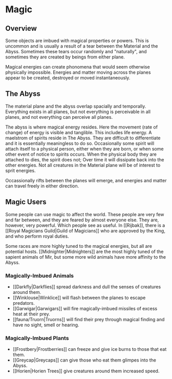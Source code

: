 # Magic

## Overview
Some objects are imbued with magical properties or powers. This is uncommon and is usually a result of a tear between the Material and the Abyss. Sometimes these tears occur randomly and "naturally", and sometimes they are created by beings from either plane.

Magical energies can create phonomena that would seem otherwise physically impossible. Energies and matter moving across the planes appear to be created, destroyed or moved instantaneously.

## The Abyss
The material plane and the abyss overlap spacially and temporally. Everything exists in all planes, but not everything is perceivable in all planes, and not everything can perceive all planes.

The abyss is where magical energy resides. Here the movement (rate of change) of energy is visible and tanglible. This includes life energy. A maelstrom of spirits reside in The Abyss. They are difficult to differentiate and it is essentially meaningless to do so.
Occasionally some spirit will attach itself to a physical person, either when they are born, or when some other event of notice to spirits occurs. When the physical body they are attached to dies, the spirit does not; Over time it will dissipate back into the other energies. Not all creatures in the Material plane will be of interest to sprit energies.

Occassionally rifts between the planes will emerge, and energies and matter can travel freely in either direction.

## Magic Users
Some people can use magic to affect the world. These people are very few and far between, and they are feared by almost everyone else. They are, however, very powerful. Which people see as useful. In [[Rijbak]], there is a [[Royal Magicians Guild|Guild of Magicians]] who are approved by the King, and who perform royal duties.

Some races are more highly tuned to the magical energies, but all are potential hosts. 
[[Midnighter|Midnighters]] are the most highly tuned of the sapient animals of Mir, but some more wild animals have more affinity to the Abyss.

### Magically-Imbued Animals
 - [[Darkfly|Darkflies]] spread darkness and dull the senses of creatures around them.
 - [[Winklouse|Winklice]] will flash between the planes to escape predators.
 - [[Garwigar|Garwigars]] will fire magically-imbued missiles of excess heat at their prey.
 - [[fauna/Truorn|Truorns]] will find their prey through magical finding and have no sight, smell or hearing.

### Magically-Imbued Plants
 - [[Frostbery|Frostberries]] can freeze and give ice burns to those that eat them.
 - [[Greycap|Greycaps]] can give those who eat them glimpes into the Abyss.
 - [[Horien|Horien Trees]] give creatures around them increased speed.
